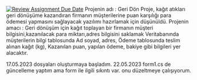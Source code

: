 [![Review Assignment Due Date](https://classroom.github.com/assets/deadline-readme-button-24ddc0f5d75046c5622901739e7c5dd533143b0c8e959d652212380cedb1ea36.svg)](https://classroom.github.com/a/uelKf0-p)
Projenin adı : Geri Dön
Proje, kağıt atıkları geri dönüşüme kazandıran firmanın müşterilerine puan karşılığı para ödemesi yapmasını sağlayacak yazılımı hazırlamak için düşünüldü.
Projenin amacı : Geri dönüşüm için kağıt toplayan bir firmanın müşteri bilgisini,kazanılacak para miktarı,adres bilgisini saklamak
Veritabanında müşterilerin bilgi tablosunda Ad soyad, adres, Ödeme tablosunda teslim alınan kağıt (kg), Kazanılan puan, yapılan ödeme, bakiye gibi bilgileri yer alacaktır.

17.05.2023 dosyaları oluşturmaya başladım.
22.05.2023 form1.cs de güncelleme yaptım ama form ile ilgili sıkıntı var. onu düzeltmeye çalışıyorum.
